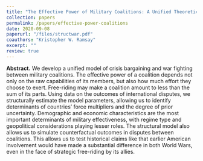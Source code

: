 ```yaml
---
title: "The Effective Power of Military Coalitions: A Unified Theoretical and Empirical Model"
collection: papers
permalink: /papers/effective-power-coalitions
date: 2020-09-08
paperurl: "/files/structwar.pdf"
coauthors: "Kristopher W. Ramsay"
excerpt: ""
review: true
---
```


**Abstract.**
We develop a unified model of crisis bargaining and war fighting between military coalitions. The effective power of a coalition depends not only on the raw capabilities of its members, but also how much effort they choose to exert. Free-riding may make a coalition amount to less than the sum of its parts. Using data on the outcomes of international disputes, we structurally estimate the model parameters, allowing us to identify determinants of countries’ force multipliers and the degree of prior uncertainty. Demographic and economic characteristics are the most important determinants of military effectiveness, with regime type and geopolitical considerations playing lesser roles. The structural model also allows us to simulate counterfactual outcomes in disputes between coalitions. This allows us to test historical claims like that earlier American involvement would have made a substantial difference in both World Wars, even in the face of strategic free-riding by its allies.


